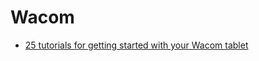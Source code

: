 # Wacom

* [25 tutorials for getting started with your Wacom tablet](http://blog.spoongraphics.co.uk/articles/25-tutorials-for-getting-started-with-your-wacom-tablet)